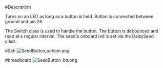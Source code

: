 #Description

Turns on an LED as long as a button is held.
Button is connected between ground and pin 28.

The Switch class is used to handle the button.
The button is debounced and read at a regular interval.
The seed's onboard led is set via the DaisySeed class.


#Sch
![SeedButton_schem.png](https://github.com/electro-smith/DaisyExamples/blob/master/seed/SeedButton/resource/SeedButton_schem.png)

#breadboard
![SeedButton_bb.png](https://github.com/electro-smith/DaisyExamples/blob/master/seed/SeedButton/resource/SeedButton_bb.png)